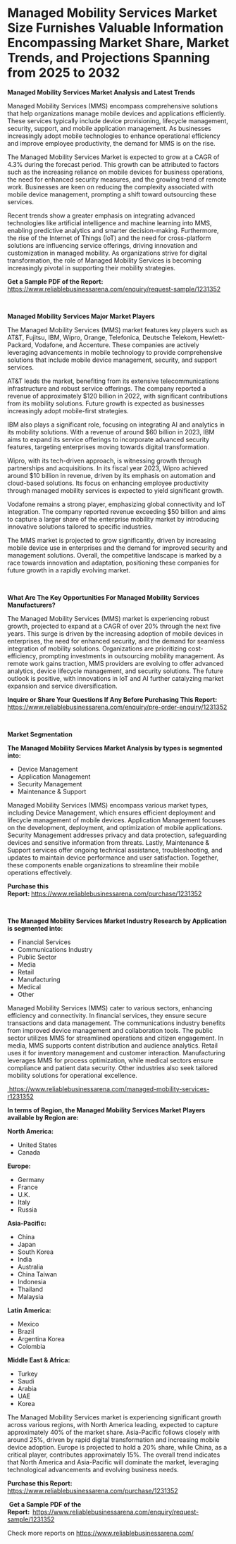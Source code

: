 <p><h1>Managed Mobility Services Market Size Furnishes Valuable Information Encompassing Market Share, Market Trends, and Projections Spanning from 2025 to 2032</h1></p><p><strong>Managed Mobility Services Market Analysis and Latest Trends</strong></p>
<p><p>Managed Mobility Services (MMS) encompass comprehensive solutions that help organizations manage mobile devices and applications efficiently. These services typically include device provisioning, lifecycle management, security, support, and mobile application management. As businesses increasingly adopt mobile technologies to enhance operational efficiency and improve employee productivity, the demand for MMS is on the rise.</p><p>The Managed Mobility Services Market is expected to grow at a CAGR of 4.3% during the forecast period. This growth can be attributed to factors such as the increasing reliance on mobile devices for business operations, the need for enhanced security measures, and the growing trend of remote work. Businesses are keen on reducing the complexity associated with mobile device management, prompting a shift toward outsourcing these services.</p><p>Recent trends show a greater emphasis on integrating advanced technologies like artificial intelligence and machine learning into MMS, enabling predictive analytics and smarter decision-making. Furthermore, the rise of the Internet of Things (IoT) and the need for cross-platform solutions are influencing service offerings, driving innovation and customization in managed mobility. As organizations strive for digital transformation, the role of Managed Mobility Services is becoming increasingly pivotal in supporting their mobility strategies.</p></p>
<p><strong>Get a Sample PDF of the Report:&nbsp;</strong> <a href="https://www.reliablebusinessarena.com/enquiry/request-sample/1231352?utm_campaign=3263&utm_medium=2&utm_source=Github&utm_content=ia&utm_term=11032025&utm_id=managed-mobility-services">https://www.reliablebusinessarena.com/enquiry/request-sample/1231352</a></p>
<p>&nbsp;</p>
<p><strong>Managed Mobility Services Major Market Players</strong></p>
<p><p>The Managed Mobility Services (MMS) market features key players such as AT&T, Fujitsu, IBM, Wipro, Orange, Telefonica, Deutsche Telekom, Hewlett-Packard, Vodafone, and Accenture. These companies are actively leveraging advancements in mobile technology to provide comprehensive solutions that include mobile device management, security, and support services.</p><p>AT&T leads the market, benefiting from its extensive telecommunications infrastructure and robust service offerings. The company reported a revenue of approximately $120 billion in 2022, with significant contributions from its mobility solutions. Future growth is expected as businesses increasingly adopt mobile-first strategies.</p><p>IBM also plays a significant role, focusing on integrating AI and analytics in its mobility solutions. With a revenue of around $60 billion in 2023, IBM aims to expand its service offerings to incorporate advanced security features, targeting enterprises moving towards digital transformation.</p><p>Wipro, with its tech-driven approach, is witnessing growth through partnerships and acquisitions. In its fiscal year 2023, Wipro achieved around $10 billion in revenue, driven by its emphasis on automation and cloud-based solutions. Its focus on enhancing employee productivity through managed mobility services is expected to yield significant growth.</p><p>Vodafone remains a strong player, emphasizing global connectivity and IoT integration. The company reported revenue exceeding $50 billion and aims to capture a larger share of the enterprise mobility market by introducing innovative solutions tailored to specific industries.</p><p>The MMS market is projected to grow significantly, driven by increasing mobile device use in enterprises and the demand for improved security and management solutions. Overall, the competitive landscape is marked by a race towards innovation and adaptation, positioning these companies for future growth in a rapidly evolving market.</p></p>
<p>&nbsp;</p>
<p><strong>What Are The Key Opportunities For Managed Mobility Services Manufacturers?</strong></p>
<p><p>The Managed Mobility Services (MMS) market is experiencing robust growth, projected to expand at a CAGR of over 20% through the next five years. This surge is driven by the increasing adoption of mobile devices in enterprises, the need for enhanced security, and the demand for seamless integration of mobility solutions. Organizations are prioritizing cost-efficiency, prompting investments in outsourcing mobility management. As remote work gains traction, MMS providers are evolving to offer advanced analytics, device lifecycle management, and security solutions. The future outlook is positive, with innovations in IoT and AI further catalyzing market expansion and service diversification.</p></p>
<p><strong>Inquire or Share Your Questions If Any Before Purchasing This Report:</strong> <a href="https://www.reliablebusinessarena.com/enquiry/pre-order-enquiry/1231352?utm_campaign=3263&utm_medium=2&utm_source=Github&utm_content=ia&utm_term=11032025&utm_id=managed-mobility-services">https://www.reliablebusinessarena.com/enquiry/pre-order-enquiry/1231352</a></p>
<p>&nbsp;</p>
<p><strong>Market Segmentation</strong></p>
<p><strong>The Managed Mobility Services Market Analysis by types is segmented into:</strong></p>
<p><ul><li>Device Management</li><li>Application Management</li><li>Security Management</li><li>Maintenance & Support</li></ul></p>
<p><p>Managed Mobility Services (MMS) encompass various market types, including Device Management, which ensures efficient deployment and lifecycle management of mobile devices. Application Management focuses on the development, deployment, and optimization of mobile applications. Security Management addresses privacy and data protection, safeguarding devices and sensitive information from threats. Lastly, Maintenance & Support services offer ongoing technical assistance, troubleshooting, and updates to maintain device performance and user satisfaction. Together, these components enable organizations to streamline their mobile operations effectively.</p></p>
<p><strong>Purchase this Report:&nbsp;</strong><a href="https://www.reliablebusinessarena.com/purchase/1231352?utm_campaign=3263&utm_medium=2&utm_source=Github&utm_content=ia&utm_term=11032025&utm_id=managed-mobility-services">https://www.reliablebusinessarena.com/purchase/1231352</a></p>
<p>&nbsp;</p>
<p><strong>The Managed Mobility Services Market Industry Research by Application is segmented into:</strong></p>
<p><ul><li>Financial Services</li><li>Communications Industry</li><li>Public Sector</li><li>Media</li><li>Retail</li><li>Manufacturing</li><li>Medical</li><li>Other</li></ul></p>
<p><p>Managed Mobility Services (MMS) cater to various sectors, enhancing efficiency and connectivity. In financial services, they ensure secure transactions and data management. The communications industry benefits from improved device management and collaboration tools. The public sector utilizes MMS for streamlined operations and citizen engagement. In media, MMS supports content distribution and audience analytics. Retail uses it for inventory management and customer interaction. Manufacturing leverages MMS for process optimization, while medical sectors ensure compliance and patient data security. Other industries also seek tailored mobility solutions for operational excellence.</p></p>
<p><a href="https://www.reliablebusinessarena.com/managed-mobility-services-r1231352?utm_campaign=3263&utm_medium=2&utm_source=Github&utm_content=ia&utm_term=11032025&utm_id=managed-mobility-services">&nbsp;https://www.reliablebusinessarena.com/managed-mobility-services-r1231352</a></p>
<p><strong>In terms of Region, the Managed Mobility Services Market Players available by Region are:</strong></p>
<p>
    <p> <strong> North America: </strong>
        <ul>
            <li>United States</li>
            <li>Canada</li>
        </ul>
        </p> 
    <p> <strong> Europe: </strong>
        <ul>
            <li>Germany</li>
            <li>France</li>
            <li>U.K.</li>
            <li>Italy</li>
            <li>Russia</li>
        </ul>
        </p> 
    <p> <strong> Asia-Pacific: </strong>
        <ul>
            <li>China</li>
            <li>Japan</li>
            <li>South Korea</li>
            <li>India</li>
            <li>Australia</li>
            <li>China Taiwan</li>
            <li>Indonesia</li>
            <li>Thailand</li>
            <li>Malaysia</li>
        </ul>
        </p> 
    <p> <strong> Latin America: </strong>
        <ul>
            <li>Mexico</li>
            <li>Brazil</li>
            <li>Argentina Korea</li>
            <li>Colombia</li>
        </ul>
        </p> 
    <p> <strong> Middle East & Africa: </strong>
        <ul>
            <li>Turkey</li>
            <li>Saudi</li>
            <li>Arabia</li>
            <li>UAE</li>
            <li>Korea</li>
        </ul>
    </p>
    </p>
<p><p>The Managed Mobility Services market is experiencing significant growth across various regions, with North America leading, expected to capture approximately 40% of the market share. Asia-Pacific follows closely with around 25%, driven by rapid digital transformation and increasing mobile device adoption. Europe is projected to hold a 20% share, while China, as a critical player, contributes approximately 15%. The overall trend indicates that North America and Asia-Pacific will dominate the market, leveraging technological advancements and evolving business needs.</p></p>
<p><strong>Purchase this Report: </strong><a href="https://www.reliablebusinessarena.com/purchase/1231352?utm_campaign=3263&utm_medium=2&utm_source=Github&utm_content=ia&utm_term=11032025&utm_id=managed-mobility-services">https://www.reliablebusinessarena.com/purchase/1231352</a></p>
<p>&nbsp;<strong>Get a Sample PDF of the Report:&nbsp;&nbsp;</strong><a href="https://www.reliablebusinessarena.com/enquiry/request-sample/1231352?utm_campaign=3263&utm_medium=2&utm_source=Github&utm_content=ia&utm_term=11032025&utm_id=managed-mobility-services">https://www.reliablebusinessarena.com/enquiry/request-sample/1231352</a></p>
<p><strong></strong></p>
<p>Check more reports on <a href="https://www.reliablebusinessarena.com/?utm_campaign=3263&utm_medium=2&utm_source=Github&utm_content=ia&utm_term=11032025&utm_id=managed-mobility-services">https://www.reliablebusinessarena.com/</a></p>